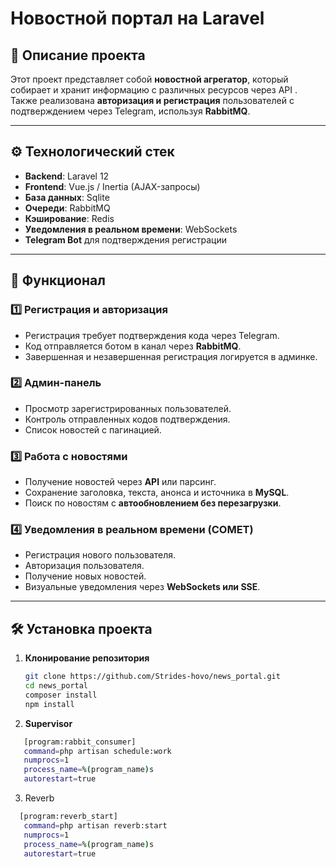 # **Новостной портал на Laravel**

## 📌 Описание проекта
Этот проект представляет собой **новостной агрегатор**, который собирает и хранит информацию с различных ресурсов через API . Также реализована **авторизация и регистрация** пользователей с подтверждением через Telegram, используя **RabbitMQ**.

---

## ⚙️ **Технологический стек**
- **Backend**: Laravel 12
- **Frontend**: Vue.js / Inertia (AJAX-запросы)
- **База данных**: Sqlite
- **Очереди**: RabbitMQ
- **Кэширование**: Redis
- **Уведомления в реальном времени**:  WebSockets
- **Telegram Bot** для подтверждения регистрации

---

## 🚀 **Функционал**
### 1️⃣ **Регистрация и авторизация**
- Регистрация требует подтверждения кода через Telegram.
- Код отправляется ботом в канал через **RabbitMQ**.
- Завершенная и незавершенная регистрация логируется в админке.

### 2️⃣ **Админ-панель**
- Просмотр зарегистрированных пользователей.
- Контроль отправленных кодов подтверждения.
- Список новостей с пагинацией.

### 3️⃣ **Работа с новостями**
- Получение новостей через **API** или парсинг.
- Сохранение заголовка, текста, анонса и источника в **MySQL**.
- Поиск по новостям с **автообновлением без перезагрузки**.

### 4️⃣ **Уведомления в реальном времени (COMET)**
- Регистрация нового пользователя.
- Авторизация пользователя.
- Получение новых новостей.
- Визуальные уведомления через **WebSockets или SSE**.

---

 
## 🛠 **Установка проекта**
1. **Клонирование репозитория**
   ```bash
   git clone https://github.com/Strides-hovo/news_portal.git
   cd news_portal
   composer install
   npm install
   ```
   
2. **Supervisor**
```bash
   [program:rabbit_consumer]
   command=php artisan schedule:work
   numprocs=1  
   process_name=%(program_name)s
   autorestart=true
```
3. Reverb
```bash
  [program:reverb_start]
   command=php artisan reverb:start
   numprocs=1  
   process_name=%(program_name)s
   autorestart=true
```
